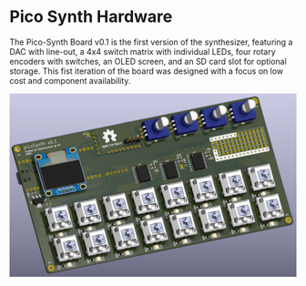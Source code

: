 # Pico Synth Hardware

The Pico-Synth Board v0.1 is the first version of the synthesizer, featuring a DAC with line-out, a 4x4 switch matrix with individual LEDs, four rotary encoders with switches, an OLED screen, and an SD card slot for optional storage. This fist iteration of the board was designed with a focus on low cost and component availability.

![](Images/v0.1_Render_Front.png)
